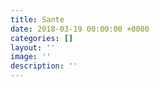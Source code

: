 ```yaml
---
title: Sante
date: 2018-03-19 00:00:00 +0000
categories: []
layout: ''
image: ''
description: ''
---
```

